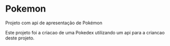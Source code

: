 # Pokemon
Projeto com api de apresentação de Pokémon 

Este projeto foi a criacao de uma Pokedex utilizando um api para a criancao deste projeto.

